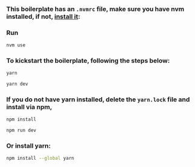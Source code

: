 ### This boilerplate has an `.nvmrc` file, make sure you have nvm installed, if not, [install it](https://github.com/nvm-sh/nvm):

### Run

```bash
nvm use
```

### To kickstart the boilerplate, following the steps below:

```bash
yarn

yarn dev
```

### If you do not have yarn installed, delete the `yarn.lock` file and install via npm,

```bash
npm install

npm run dev
```

### Or install yarn:

```bash
npm install --global yarn
```
